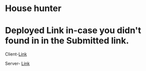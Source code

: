 
# House hunter

# Deployed Link in-case you didn't found in in the Submitted link.

Client-[Link](https://sage-granita-d8fedf.netlify.app/)

Server- [Link](https://romantic-root-production.up.railway.app/)

